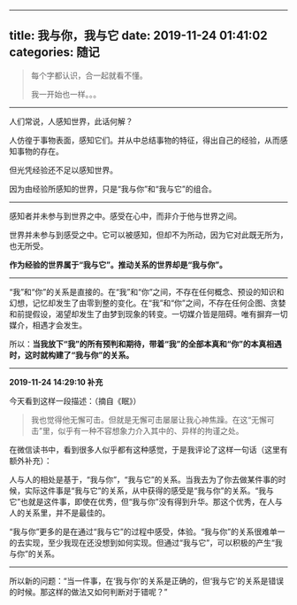 ----
title: 我与你，我与它
date: 2019-11-24 01:41:02
categories: 随记
----

> 每个字都认识，合一起就看不懂。
> 
> 我一开始也一样。。。

---

人们常说，人感知世界，此话何解？

人仿徨于事物表面，感知它们。并从中总结事物的特征，得出自己的经验，从而感知事物的存在。

但光凭经验还不足以感知世界。

因为由经验所感知的世界，只是“我与你”和“我与它”的组合。

<!-- more -->

----

感知者并未参与到世界之中。感受在心中，而非介于他与世界之间。

世界并未参与到感受之中。它可以被感知，但却不为所动，因为它对此既无所为，也无所受。

**作为经验的世界属于“我与它”。推动关系的世界却是“我与你”。**

----

“我”和“你”的关系是直接的。在“我”和“你”之间，不存在任何概念、预设的知识和幻想，记忆却发生了由零到整的变化。在“我”和“你”之间，不存在任何企图、贪婪和前提假设，渴望却发生了由梦到现象的转变。一切媒介皆是阻碍。唯有摒弃一切媒介，相遇才会发生。

所以：**当我放下“我”的所有预判和期待，带着“我”的全部本真和“你”的本真相遇时，这时就构建了“我与你”的关系。**

----

**2019-11-24 14:29:10 补充**

今天看到这样一段描述：（摘自《眠》）

> 我也觉得他无懈可击。但就是无懈可击屡屡让我心神焦躁。在这“无懈可击”里，似乎有一种不容想象力介入其中的、异样的拘谨之处。

在微信读书中，看到很多人似乎都有这种感觉，于是我评论了这样一句话（这里有额外补充）：

人与人的相处是基于，“我与你”，“我与它”的关系。当我去为了你去做某件事的时候，实际这件事是“我与它”的关系，从中获得的感受是“我与你”的关系。“我与它”也就是这件事，即使在优秀，但“我与你”没有得到升华。那这个优秀，在人与人的关系里，并不是最佳的。

“我与你”更多的是在通过“我与它”的过程中感受，体验。“我与你”的关系很难单一的去实现，至少我现在还没想到如何实现。但通过“我与它”，可以积极的产生“我与你”的关系。

----

所以新的问题：“当一件事，在‘我与你’的关系是正确的，但‘我与它’的关系是错误的时候。那这样的做法又如何判断对于错呢？”